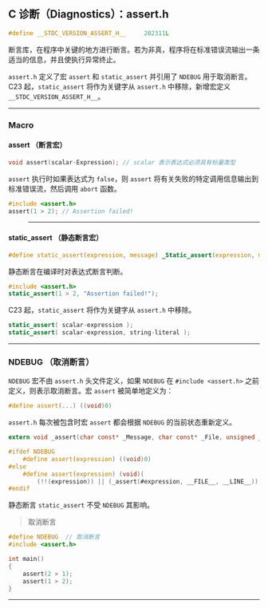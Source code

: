 ## C 诊断（Diagnostics）：assert.h

```c
#define __STDC_VERSION_ASSERT_H__     202311L
```

断言库，在程序中关键的地方进行断言。若为非真，程序将在标准错误流输出一条适当的信息，并且使执行异常终止。

`assert.h` 定义了宏 `assert` 和 `static_assert` 并引用了 `NDEBUG` 用于取消断言。C23 起，`static_assert` 将作为关键字从 `assert.h` 中移除，新增宏定义 `__STDC_VERSION_ASSERT_H__`。

---
### Macro
#### assert （断言宏）

```c
void assert(scalar-Expression); // scalar 表示表达式必须具有标量类型
```

`assert` 执行时如果表达式为 `false`，则 `assert` 将有关失败的特定调用信息输出到标准错误流，然后调用 `abort` 函数。

```c
#include <assert.h>
assert(1 > 2); // Assertion failed!
```

>---

#### static_assert （静态断言宏）

```c
#define static_assert(expression, message) _Static_assert(expression, message)
```

静态断言在编译时对表达式断言判断。

```c
#include <assert.h>
static_assert(1 > 2, "Assertion failed!");
```

C23 起，`static_assert` 将作为关键字从 `assert.h` 中移除。

```c
static_assert( scalar-expression );
static_assert( scalar-expression, string-literal );
```

---

### NDEBUG （取消断言）

`NDEBUG` 宏不由 `assert.h` 头文件定义，如果 `NDEBUG` 在 `#include <assert.h>` 之前定义，则表示取消断言。宏 `assert` 被简单地定义为：

```c
#define assert(...) ((void)0)
```

`assert.h` 每次被包含时宏 `assert` 都会根据 `NDEBUG` 的当前状态重新定义。

```c
extern void _assert(char const* _Message, char const* _File, unsigned _Line)

#ifdef NDEBUG
    #define assert(expression) ((void)0)
#else
    #define assert(expression) (void)(
        (!!(expression)) || (_assert(#expression, __FILE__, __LINE__)), 0)
#endif   
```

静态断言 `static_assert` 不受 `NDEBUG` 其影响。

> 取消断言

```c
#define NDEBUG  // 取消断言
#include <assert.h>

int main()
{
    assert(2 > 1);
    assert(1 > 2);
}
```

---